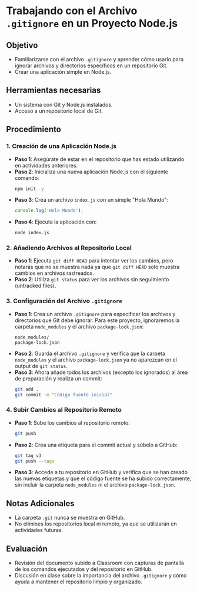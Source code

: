 # Trabajando con el Archivo `.gitignore` en un Proyecto Node.js

## Objetivo
- Familiarizarse con el archivo `.gitignore` y aprender cómo usarlo para ignorar archivos y directorios específicos en un repositorio Git.
- Crear una aplicación simple en Node.js.

## Herramientas necesarias
- Un sistema con Git y Node.js instalados.
- Acceso a un repositorio local de Git.

## Procedimiento

### 1. Creación de una Aplicación Node.js
   - **Paso 1**: Asegúrate de estar en el repositorio que has estado utilizando en actividades anteriores.
   - **Paso 2**: Inicializa una nueva aplicación Node.js con el siguiente comando:
     ```bash
     npm init -y
     ```
   - **Paso 3**: Crea un archivo `index.js` con un simple "Hola Mundo":
     ```javascript
     console.log('Hola Mundo');
     ```
   - **Paso 4**: Ejecuta la aplicación con:
     ```bash
     node index.js
     ```

### 2. Añadiendo Archivos al Repositorio Local
   - **Paso 1**: Ejecuta `git diff HEAD` para intentar ver los cambios, pero notarás que no se muestra nada ya que `git diff HEAD` solo muestra cambios en archivos rastreados.
   - **Paso 2**: Utiliza `git status` para ver los archivos sin seguimiento (untracked files).

### 3. Configuración del Archivo `.gitignore`
   - **Paso 1**: Crea un archivo `.gitignore` para especificar los archivos y directorios que Git debe ignorar. Para este proyecto, ignoraremos la carpeta `node_modules` y el archivo `package-lock.json`:
     ```plaintext
     node_modules/
     package-lock.json
     ```
   - **Paso 2**: Guarda el archivo `.gitignore` y verifica que la carpeta `node_modules` y el archivo `package-lock.json` ya no aparezcan en el output de `git status`.
   - **Paso 3**: Ahora añade todos los archivos (excepto los ignorados) al área de preparación y realiza un commit:
     ```bash
     git add .
     git commit -m "Código fuente inicial"
     ```

### 4. Subir Cambios al Repositorio Remoto
   - **Paso 1**: Sube los cambios al repositorio remoto:
     ```bash
     git push
     ```
   - **Paso 2**: Crea una etiqueta para el commit actual y súbelo a GitHub:
     ```bash
     git tag v3
     git push --tags
     ```
   - **Paso 3**: Accede a tu repositorio en GitHub y verifica que se han creado las nuevas etiquetas y que el código fuente se ha subido correctamente, sin incluir la carpeta `node_modules` ni el archivo `package-lock.json`.

## Notas Adicionales
- La carpeta `.git` nunca se muestra en GitHub.
- No elimines los repositorios local ni remoto, ya que se utilizarán en actividades futuras.

## Evaluación
- Revisión del documento subido a Classroom con capturas de pantalla de los comandos ejecutados y del repositorio en GitHub.
- Discusión en clase sobre la importancia del archivo `.gitignore` y cómo ayuda a mantener el repositorio limpio y organizado.
